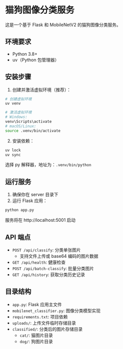 # 猫狗图像分类服务

这是一个基于 Flask 和 MobileNetV2 的猫狗图像分类服务。

## 环境要求

- Python 3.8+
- uv（Python 包管理器）

## 安装步骤

1. 创建并激活虚拟环境（推荐）：

```bash
# 创建虚拟环境
uv venv

# 激活虚拟环境
# Windows:
venv\Scripts\activate
# macOS/Linux:
source .venv/bin/activate
```

2. 安装依赖：

```bash
uv lock
uv sync
```

选择 py 解释器，地址为：`.venv/bin/python`

## 运行服务

1. 确保你在 server 目录下
2. 运行 Flask 应用：

```bash
python app.py
```

服务将在 http://localhost:5001 启动

## API 端点

- `POST /api/classify`: 分类单张图片
  - 支持文件上传或 base64 编码的图片数据
- `GET /api/health`: 健康检查
- `POST /api/batch-classify`: 批量分类图片
- `GET /api/history`: 获取分类历史记录

## 目录结构

- `app.py`: Flask 应用主文件
- `mobilenet_classifier.py`: 图像分类模型实现
- `requirements.txt`: 项目依赖
- `uploads/`: 上传文件临时存储目录
- `classified/`: 分类后的图片存储目录
  - `cat/`: 猫图片目录
  - `dog/`: 狗图片目录
